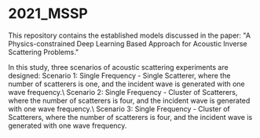 # 2021_MSSP
This repository contains the established models discussed in the paper: "A Physics-constrained Deep Learning Based Approach for Acoustic Inverse Scattering Problems." 

In this study, three scenarios of acoustic scattering experiments are designed:
Scenario 1: Single Frequency - Single Scatterer, where the number of scatterers is one, and the incident wave is generated with one wave frequency.\\
Scenario 2: Single Frequency - Cluster of Scatterers, where the number of scatterers is four, and the incident wave is generated with one wave frequency.\\
Scenario 3: Single Frequency - Cluster of Scatterers, where the number of scatterers is four, and the incident wave is generated with one wave frequency.
